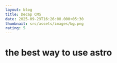 ```yaml
---
layout: blog
title: Decap CMS
date: 2025-09-29T16:26:00.000+05:30
thumbnail: src/assets/images/bg.png
rating: 5
---
```

# the best way to use astro
